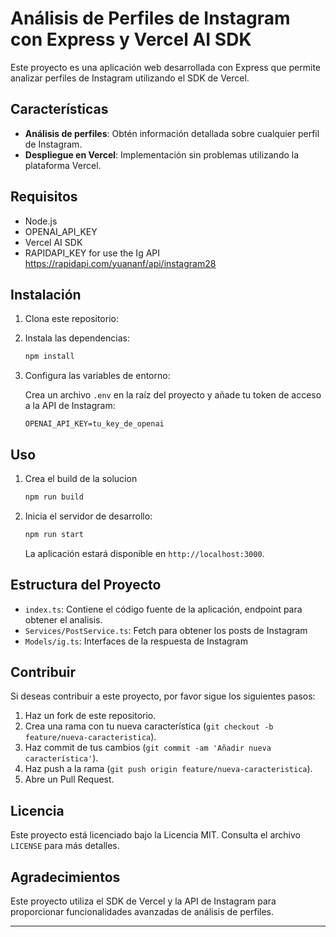 # Análisis de Perfiles de Instagram con Express y Vercel AI SDK

Este proyecto es una aplicación web desarrollada con Express que permite analizar perfiles de Instagram utilizando el SDK de Vercel.

## Características

- **Análisis de perfiles**: Obtén información detallada sobre cualquier perfil de Instagram.
- **Despliegue en Vercel**: Implementación sin problemas utilizando la plataforma Vercel.

## Requisitos

- Node.js
- OPENAI_API_KEY
- Vercel AI SDK
- RAPIDAPI_KEY for use the Ig API https://rapidapi.com/yuananf/api/instagram28

## Instalación

1. Clona este repositorio:

2. Instala las dependencias:

    ```bash
    npm install
    ```

3. Configura las variables de entorno:

    Crea un archivo `.env` en la raíz del proyecto y añade tu token de acceso a la API de Instagram:

    ```env
    OPENAI_API_KEY=tu_key_de_openai
    ```

## Uso

1. Crea el build de la solucion

    ```bash
    npm run build
    ```

2. Inicia el servidor de desarrollo:

    ```bash
    npm run start
    ```

    La aplicación estará disponible en `http://localhost:3000`.


## Estructura del Proyecto

- `index.ts`: Contiene el código fuente de la aplicación, endpoint para obtener el analisis.
- `Services/PostService.ts`: Fetch para obtener los posts de Instagram
- `Models/ig.ts`: Interfaces de la respuesta de Instagram

## Contribuir

Si deseas contribuir a este proyecto, por favor sigue los siguientes pasos:

1. Haz un fork de este repositorio.
2. Crea una rama con tu nueva característica (`git checkout -b feature/nueva-caracteristica`).
3. Haz commit de tus cambios (`git commit -am 'Añadir nueva característica'`).
4. Haz push a la rama (`git push origin feature/nueva-caracteristica`).
5. Abre un Pull Request.

## Licencia

Este proyecto está licenciado bajo la Licencia MIT. Consulta el archivo `LICENSE` para más detalles.

## Agradecimientos

Este proyecto utiliza el SDK de Vercel y la API de Instagram para proporcionar funcionalidades avanzadas de análisis de perfiles.

---

